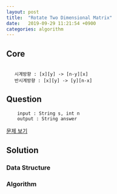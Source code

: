 ```yaml
---
layout: post
title:  "Rotate Two Dimensional Matrix"
date:   2019-09-29 11:21:54 +0900
categories: algorithm
---
```


## Core
```

   시계방향 : [x][y] -> [n-y][x]
   반시계방향 : [x][y] -> [y][n-x]

```

## Question

```
    input : String s, int n
    output : String answer
```

[문제 보기](https://programmers.co.kr/learn/courses/30/lessons/42578)

## Solution

### Data Structure

### Algorithm
